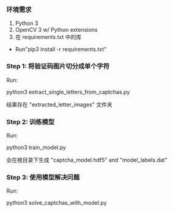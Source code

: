 ### 环境需求

1. Python 3
2. OpenCV 3 w/ Python extensions
3. 在 requirements.txt 中的库
 - Run"pip3 install -r requirements.txt"

### Step 1: 将验证码图片切分成单个字符

Run:

python3 extract_single_letters_from_captchas.py

结果存在 "extracted_letter_images" 文件夹


### Step 2: 训练模型

Run:

python3 train_model.py

会在根目录下生成 "captcha_model.hdf5" and "model_labels.dat"


### Step 3: 使用模型解决问题

Run: 

python3 solve_captchas_with_model.py